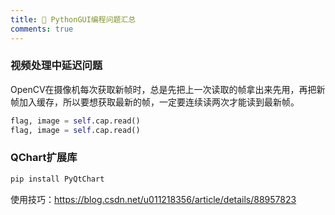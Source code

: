 ```yaml
---
title: 🥭 PythonGUI编程问题汇总
comments: true
---
```


### 视频处理中延迟问题

OpenCV在摄像机每次获取新帧时，总是先把上一次读取的帧拿出来先用，再把新帧加入缓存，所以要想获取最新的帧，一定要连续读两次才能读到最新帧。

```python
flag, image = self.cap.read()
flag, image = self.cap.read()
```



### QChart扩展库

```bash
pip install PyQtChart
```

使用技巧：https://blog.csdn.net/u011218356/article/details/88957823
